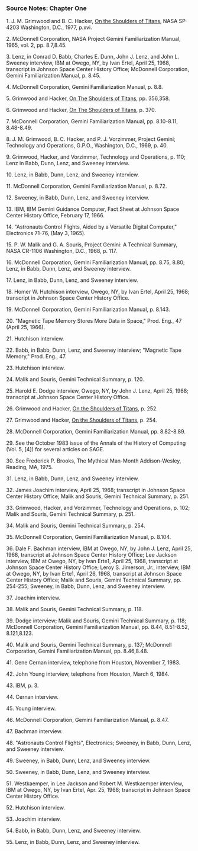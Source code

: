### Source Notes: Chapter One

1\. J. M. Grimwood and B. C. Hacker, [On the Shoulders of
Titans](http://www.hq.nasa.gov/office/pao/History/SP-4203/cover.htm),
NASA SP-4203 Washington, D.C., 1977, p.xvi.

2\. McDonnell Corporation, NASA Project Gemini Familiarization Manual,
1965, vol. 2, pp. 8.7,8.45.

3\. Lenz, in Conrad D. Babb, Charles E. Dunn, John J. Lenz, and John L.
Sweeney interview, IBM at Owego, NY, by Ivan Ertel, April 25, 1968,
transcript in Johnson Space Center History Office; McDonnell
Corporation, Gemini Familiarization Manual, p. 8.45.

4\. McDonnell Corporation, Gemini Familiarization Manual, p. 8.8.

5\. Grimwood and Hacker, [On The Shoulders of
Titans](http://www.hq.nasa.gov/office/pao/History/SP-4203/cover.htm),
pp. 356,358.

6\. Grimwood and Hacker, [On The Shoulders of
Titans](http://www.hq.nasa.gov/office/pao/History/SP-4203/cover.htm), p.
370.

7\. McDonnell Corporation, Gemini Familiarization Manual, pp. 8.10-8.11,
8.48-8.49.

8\. J. M. Grimwood, B. C. Hacker, and P. J. Vorzimmer, Project Gemini;
Technology and Operations, G.P.O., Washington, D.C., 1969, p. 40.

9\. Grimwood, Hacker, and Vorzimmer, Technology and Operations, p. 110;
Lenz in Babb, Dunn, Lenz, and Sweeney interview.

10\. Lenz, in Babb, Dunn, Lenz, and Sweeney interview.

11\. McDonnell Corporation, Gemini Familiarization Manual, p. 8.72.

12\. Sweeney, in Babb, Dunn, Lenz, and Sweeney interview.

13\. IBM, IBM Gemini Guidance Computer, Fact Sheet at Johnson Space
Center History Office, February 17, 1966.

14\. "Astronauts Control Flights, Aided by a Versatile Digital Computer,"
Electronics 71-76, (May 3, 1965).

15\. P. W. Malik and G. A. Souris, Project Gemini: A Technical Summary,
NASA CR-1106 Washington, D.C., 1968, p. 117.

16\. McDonnell Corporation, Gemini Familiarization Manual, pp. 8.75,
8.80; Lenz, in Babb, Dunn, Lenz, and Sweeney interview.

17\. Lenz, in Babb, Dunn, Lenz, and Sweeney interview.

18\. Homer W. Hutchison interview, Owego, NY, by Ivan Ertel, April 25,
1968; transcript in Johnson Space Center History Office.

19\. McDonnell Corporation, Gemini Familiarization Manual, p. 8.143.

20\. "Magnetic Tape Memory Stores More Data in Space," Prod. Eng., 47
(April 25, 1966).

21\. Hutchison interview.

22\. Babb, in Babb, Dunn, Lenz, and Sweeney interview; "Magnetic Tape
Memory," Prod. Eng., 47.

23\. Hutchison interview.

24\. Malik and Souris, Gemini Technical Summary, p. 120.

25\. Harold E. Dodge interview, Owego, NY, by John J. Lenz, April 25,
1968; transcript at Johnson Space Center History Office.

26\. Grimwood and Hacker, [On the Shoulders of
Titans](http://www.hq.nasa.gov/office/pao/History/SP-4203/cover.htm), p.
252.

27\. Grimwood and Hacker, [On the Shoulders of
Titans](http://www.hq.nasa.gov/office/pao/History/SP-4203/cover.htm), p.
254.

28\. McDonnell Corporation, Gemini Familiarization Manual, pp. 8.82-8.89.

29\. See the October 1983 issue of the Annals of the History of Computing
(Vol. 5, \[4\]) for several articles on SAGE.

30\. See Frederick P. Brooks, The Mythical Man-Month Addison-Wesley,
Reading, MA, 1975.

31\. Lenz, in Babb, Dunn, Lenz, and Sweeney interview.

32\. James Joachim interview, April 25, 1968; transcript in Johnson Space
Center History Office; Malik and Souris, Gemini Technical Summary, p.
251.

33\. Grimwood, Hacker, and Vorzimmer, Technology and Operations, p. 102;
Malik and Souris, Gemini Technical Summary, p. 251.

34\. Malik and Souris, Gemini Technical Summary, p. 254.

35\. McDonnell Corporation, Gemini Familiarization Manual, p. 8.104.

36\. Dale F. Bachman interview, IBM at Owego, NY, by John J. Lenz, April
25, 1968, transcript at Johnson Space Center History Office; Lee Jackson
interview, IBM at Owego, NY, by Ivan Erte1, April 25, 1968, transcript
at Johnson Space Center History Office; Leroy S. Jimerson, Jr.,
interview, IBM at Owego, NY, by Ivan Erte1, April 26, 1968, transcript
at Johnson Space Center History Office; Malik and Souris, Gemini
Technical Summary, pp. 254-255; Sweeney, in Babb, Dunn, Lenz, and
Sweeney interview.

37\. Joachim interview.

38\. Malik and Souris, Gemini Technical Summary, p. 118.

39\. Dodge interview; Malik and Souris, Gemini Technical Summary, p. 118;
McDonnell Corporation, Gemini Familiarization Manual, pp. 8.44,
8.51-8.52, 8.121,8.123.

40\. Malik and Souris, Gemini Technical Summary, p. 137; McDonnell
Corporation, Gemini Familiarization Manual, pp. 8.46,8.48.

41\. Gene Cernan interview, telephone from Houston, November 7, 1983.

42\. John Young interview, telephone from Houston, March 6, 1984.

43\. IBM, p. 3.

44\. Cernan interview.

45\. Young interview.

46\. McDonnell Corporation, Gemini Familiarization Manual, p. 8.47.

47\. Bachman interview.

48\. "Astronauts Control Flights", Electronics; Sweeney, in Babb, Dunn,
Lenz, and Sweeney interview.

49\. Sweeney, in Babb, Dunn, Lenz, and Sweeney interview.

50\. Sweeney, in Babb, Dunn, Lenz, and Sweeney interview.

51\. Westkaemper, in Lee Jackson and Robert M. Westkaemper interview, IBM
at Owego, NY, by Ivan Ertel, Apr. 25, 1968; transcript in Johnson Space
Center History Office.

52\. Hutchison interview.

53\. Joachim interview.

54\. Babb, in Babb, Dunn, Lenz, and Sweeney interview.

55\. Lenz, in Babb, Dunn, Lenz, and Sweeney interview.
